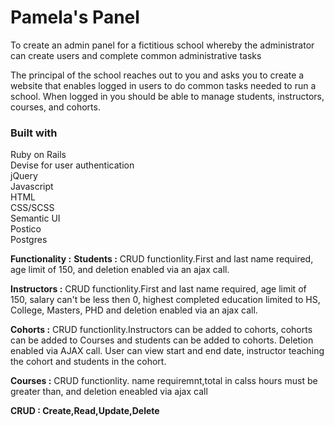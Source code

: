  <h1>Pamela's Panel</h1>
 
 To create an admin panel for a fictitious school whereby the administrator can create users and complete common administrative tasks
 
 The principal of the school reaches out to you and asks you to create a website that enables logged in users to do common tasks needed to run a school. When logged in you should be able to manage students, instructors, courses, and cohorts.
 
 <h3>Built with</h3>
 Ruby on Rails<br>
 Devise for user authentication<br>
 jQuery<br>
 Javascript<br>
 HTML<br>
 CSS/SCSS<br>
 Semantic UI<br>
 Postico<br>
 Postgres<br>

<strong>Functionality :</strong>
<strong>Students :</strong> CRUD functionlity.First and last name required, age limit of 150, and deletion enabled via an ajax call.

<strong>Instructors :</strong> CRUD functionlity.First and last name required, age limit of 150, salary can't be less then 0, highest completed education limited to HS, College, Masters, PHD and deletion enabled via an ajax call.

<strong>Cohorts :</strong> CRUD functionlity.Instructors can be added to cohorts, cohorts can be added to Courses and students can be added to cohorts. Deletion enabled via AJAX call. User can view start and end date, instructor teaching the cohort and students in the cohort.

<strong>Courses :</strong> CRUD functionlity. name requiremnt,total in calss hours must be greater than, and deletion eneabled via ajax call

<strong>CRUD : Create,Read,Update,Delete</strong>
